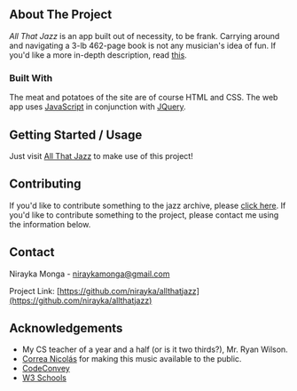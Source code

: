 ## About The Project
_All That Jazz_ is an app built out of necessity, to be frank. Carrying around and navigating a 3-lb 462-page book is not any musician's idea of fun. If you'd like a more in-depth description, read [this](https://nirayka.github.io/allthatjazz/about.html).

### Built With
The meat and potatoes of the site are of course HTML and CSS. The web app uses [JavaScript](https://javascript.com) in conjunction with [JQuery](https://jquery.com).

## Getting Started / Usage
Just visit [All That Jazz](https://nirayka.github.io/allthatjazz/app.html) to make use of this project!


## Contributing

If you'd like to contribute something to the jazz archive, please [click here](https://nirayka.github.io/allthatjazz/contribute.html).
If you'd like to contribute something to the project, please contact me using the information below.



## Contact

Nirayka Monga - niraykamonga@gmail.com

Project Link: [https://github.com/nirayka/allthatjazz](https://github.com/nirayka/allthatjazz)



## Acknowledgements
* My CS teacher of a year and a half (or is it two thirds?), Mr. Ryan Wilson.
* [Correa Nicolás](https://doku.pub/documents/the-real-book-1-6th-ed-hal-leonardpdf-yl4wmjv6r9qr) for making this music available to the public.
* [CodeConvey](https://codeconvey.com/)
* [W3 Schools](https://www.w3schools.com/)
